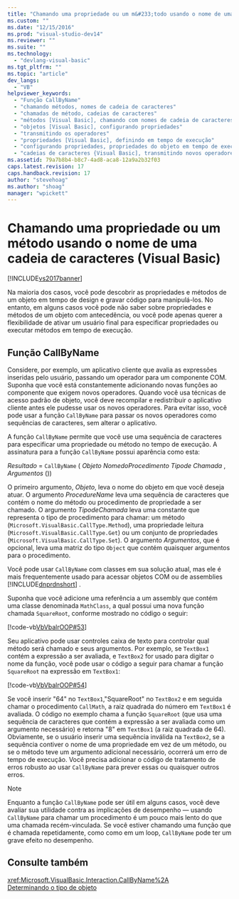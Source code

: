 ```yaml
---
title: "Chamando uma propriedade ou um m&#233;todo usando o nome de uma cadeia de caracteres (Visual Basic) | Microsoft Docs"
ms.custom: ""
ms.date: "12/15/2016"
ms.prod: "visual-studio-dev14"
ms.reviewer: ""
ms.suite: ""
ms.technology: 
  - "devlang-visual-basic"
ms.tgt_pltfrm: ""
ms.topic: "article"
dev_langs: 
  - "VB"
helpviewer_keywords: 
  - "Função CallByName"
  - "chamando métodos, nomes de cadeia de caracteres"
  - "chamadas de método, cadeias de caracteres"
  - "métodos [Visual Basic], chamando com nomes de cadeia de caracteres"
  - "objetos [Visual Basic], configurando propriedades"
  - "transmitindo os operadores"
  - "propriedades [Visual Basic], definindo em tempo de execução"
  - "configurando propriedades, propriedades do objeto em tempo de execução"
  - "cadeias de caracteres {Visual Basic], transmitindo novos operadores como"
ms.assetid: 79a7b8b4-b8c7-4ad8-aca8-12a9a2b32f03
caps.latest.revision: 17
caps.handback.revision: 17
author: "stevehoag"
ms.author: "shoag"
manager: "wpickett"
---
```

# Chamando uma propriedade ou um m&#233;todo usando o nome de uma cadeia de caracteres (Visual Basic)
[!INCLUDE[vs2017banner](../../../../csharp/includes/vs2017banner.md)]

Na maioria dos casos, você pode descobrir as propriedades e métodos de um objeto em tempo de design e gravar código para manipulá\-los.  No entanto, em alguns casos você pode não saber sobre propriedades e métodos de um objeto com antecedência, ou você pode apenas querer a flexibilidade de ativar um usuário final para especificar propriedades ou executar métodos em tempo de execução.  
  
## Função CallByName  
 Considere, por exemplo, um aplicativo cliente que avalia as expressões inseridas pelo usuário, passando um operador para um componente COM.  Suponha que você está constantemente adicionando novas funções ao componente que exigem novos operadores.  Quando você usa técnicas de acesso padrão de objeto, você deve recompilar e redistribuir o aplicativo cliente antes ele pudesse usar os novos operadores.  Para evitar isso, você pode usar a função `CallByName` para passar os novos operadores como sequências de caracteres, sem alterar o aplicativo.  
  
 A função `CallByName` permite que você use uma sequência de caracteres para especificar uma propriedade ou método no tempo de execução.  A assinatura para a função `CallByName` possui aparência como esta:  
  
 *Resultado*  \= `CallByName` \(  *Objeto*  *NomedoProcedimento*   *Tipode Chamada* ,  *Argumentos*  \(\)\)  
  
 O primeiro argumento, *Objeto*, leva o nome do objeto em que você deseja atuar.  O argumento *ProcedureName* leva uma sequência de caracteres que contém o nome do método ou procedimento de propriedade a ser chamado.  O argumento *TipodeChamada* leva uma constante que representa o tipo de procedimento para chamar: um método \(`Microsoft.VisualBasic.CallType.Method`\), uma propriedade leitura \(`Microsoft.VisualBasic.CallType.Get`\) ou um conjunto de propriedades \(`Microsoft.VisualBasic.CallType.Set`\).  O argumento *Argumentos*, que é opcional, leva uma matriz do tipo `Object` que contém quaisquer argumentos para o procedimento.  
  
 Você pode usar `CallByName` com classes em sua solução atual, mas ele é mais frequentemente usado para acessar objetos COM ou de assemblies [!INCLUDE[dnprdnshort](../../../../csharp/getting-started/includes/dnprdnshort_md.md)] .  
  
 Suponha que você adicione uma referência a um assembly que contém uma classe denominada `MathClass`, a qual possui uma nova função chamada `SquareRoot`, conforme mostrado no código o seguir:  
  
 [!code-vb[VbVbalrOOP#53](../../../../visual-basic/misc/codesnippet/VisualBasic/calling-a-property-or-method-using-a-string-name_1.vb)]  
  
 Seu aplicativo pode usar controles caixa de texto para controlar qual método será chamado e seus argumentos.  Por exemplo, se `TextBox1` contém a expressão a ser avaliada, e `TextBox2` for usado para digitar o nome da função, você pode usar o código a seguir para chamar a função `SquareRoot` na expressão em `TextBox1`:  
  
 [!code-vb[VbVbalrOOP#54](../../../../visual-basic/misc/codesnippet/VisualBasic/calling-a-property-or-method-using-a-string-name_2.vb)]  
  
 Se você inserir "64" no `TextBox1`,"SquareRoot" no `TextBox2` e em seguida chamar o procedimento `CallMath`, a raiz quadrada do número em `TextBox1` é avaliada.  O código no exemplo chama a função `SquareRoot` \(que usa uma sequência de caracteres que contém a expressão a ser avaliada como um argumento necessário\) e retorna "8" em `TextBox1` \(a raiz quadrada de 64\).  Obviamente, se o usuário inserir uma sequência inválida na `TextBox2`, se a sequência contiver o nome de uma propriedade em vez de um método, ou se o método teve um argumento adicional necessário, ocorrerá um erro de tempo de execução.  Você precisa adicionar o código de tratamento de erros robusto ao usar `CallByName` para prever essas ou quaisquer outros erros.  
  
> [!NOTE]
>  Enquanto a função `CallByName` pode ser útil em alguns casos, você deve avaliar sua utilidade contra as implicações de desempenho — usando `CallByName` para chamar um procedimento é um pouco mais lento do que uma chamada recém\-vinculada.  Se você estiver chamando uma função que é chamada repetidamente, como como em um loop, `CallByName` pode ter um grave efeito no desempenho.  
  
## Consulte também  
 <xref:Microsoft.VisualBasic.Interaction.CallByName%2A>   
 [Determinando o tipo de objeto](../../../../visual-basic/programming-guide/language-features/early-late-binding/determining-object-type.md)